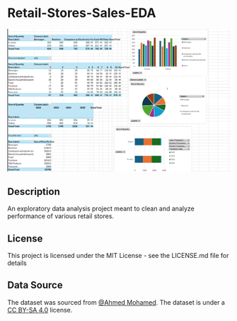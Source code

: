 # Retail-Stores-Sales-EDA

![Website Image](images/Tables.png)

## Description

An exploratory data analysis project meant to clean and analyze performance of various retail stores.  

## License

This project is licensed under the MIT License - see the LICENSE.md file for details

## Data Source

The dataset was sourced from [@Ahmed Mohamed](https://www.kaggle.com/ahmedmohamed2003). 
The dataset is under a [CC BY-SA 4.0](https://creativecommons.org/licenses/by-sa/4.0/) license. 